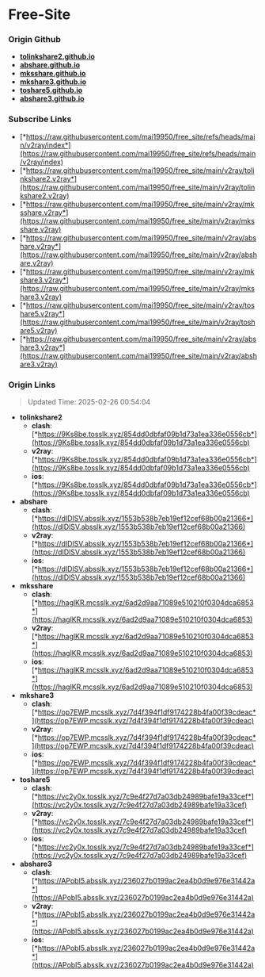 # Free-Site

### Origin Github

- [**tolinkshare2.github.io**](https://github.com/tolinkshare2/tolinkshare2.github.io)
- [**abshare.github.io**](https://github.com/abshare/abshare.github.io)
- [**mksshare.github.io**](https://github.com/mksshare/mksshare.github.io)
- [**mkshare3.github.io**](https://github.com/mkshare3/mkshare3.github.io)
- [**toshare5.github.io**](https://github.com/toshare5/toshare5.github.io)
- [**abshare3.github.io**](https://github.com/abshare3/abshare3.github.io)

### Subscribe Links

- [*https://raw.githubusercontent.com/mai19950/free_site/refs/heads/main/v2ray/index*](https://raw.githubusercontent.com/mai19950/free_site/refs/heads/main/v2ray/index)
- [*https://raw.githubusercontent.com/mai19950/free_site/main/v2ray/tolinkshare2.v2ray*](https://raw.githubusercontent.com/mai19950/free_site/main/v2ray/tolinkshare2.v2ray)
- [*https://raw.githubusercontent.com/mai19950/free_site/main/v2ray/mksshare.v2ray*](https://raw.githubusercontent.com/mai19950/free_site/main/v2ray/mksshare.v2ray)
- [*https://raw.githubusercontent.com/mai19950/free_site/main/v2ray/abshare.v2ray*](https://raw.githubusercontent.com/mai19950/free_site/main/v2ray/abshare.v2ray)
- [*https://raw.githubusercontent.com/mai19950/free_site/main/v2ray/mkshare3.v2ray*](https://raw.githubusercontent.com/mai19950/free_site/main/v2ray/mkshare3.v2ray)
- [*https://raw.githubusercontent.com/mai19950/free_site/main/v2ray/toshare5.v2ray*](https://raw.githubusercontent.com/mai19950/free_site/main/v2ray/toshare5.v2ray)
- [*https://raw.githubusercontent.com/mai19950/free_site/main/v2ray/abshare3.v2ray*](https://raw.githubusercontent.com/mai19950/free_site/main/v2ray/abshare3.v2ray)

### Origin Links

> Updated Time: 2025-02-26 00:54:04

- **tolinkshare2**
  - **clash**: [*https://9Ks8be.tosslk.xyz/854dd0dbfaf09b1d73a1ea336e0556cb*](https://9Ks8be.tosslk.xyz/854dd0dbfaf09b1d73a1ea336e0556cb)
  - **v2ray**: [*https://9Ks8be.tosslk.xyz/854dd0dbfaf09b1d73a1ea336e0556cb*](https://9Ks8be.tosslk.xyz/854dd0dbfaf09b1d73a1ea336e0556cb)
  - **ios**: [*https://9Ks8be.tosslk.xyz/854dd0dbfaf09b1d73a1ea336e0556cb*](https://9Ks8be.tosslk.xyz/854dd0dbfaf09b1d73a1ea336e0556cb)
- **abshare**
  - **clash**: [*https://dIDlSV.absslk.xyz/1553b538b7eb19ef12cef68b00a21366*](https://dIDlSV.absslk.xyz/1553b538b7eb19ef12cef68b00a21366)
  - **v2ray**: [*https://dIDlSV.absslk.xyz/1553b538b7eb19ef12cef68b00a21366*](https://dIDlSV.absslk.xyz/1553b538b7eb19ef12cef68b00a21366)
  - **ios**: [*https://dIDlSV.absslk.xyz/1553b538b7eb19ef12cef68b00a21366*](https://dIDlSV.absslk.xyz/1553b538b7eb19ef12cef68b00a21366)
- **mksshare**
  - **clash**: [*https://haglKR.mcsslk.xyz/6ad2d9aa71089e510210f0304dca6853*](https://haglKR.mcsslk.xyz/6ad2d9aa71089e510210f0304dca6853)
  - **v2ray**: [*https://haglKR.mcsslk.xyz/6ad2d9aa71089e510210f0304dca6853*](https://haglKR.mcsslk.xyz/6ad2d9aa71089e510210f0304dca6853)
  - **ios**: [*https://haglKR.mcsslk.xyz/6ad2d9aa71089e510210f0304dca6853*](https://haglKR.mcsslk.xyz/6ad2d9aa71089e510210f0304dca6853)
- **mkshare3**
  - **clash**: [*https://op7EWP.mcsslk.xyz/7d4f394f1df9174228b4fa00f39cdeac*](https://op7EWP.mcsslk.xyz/7d4f394f1df9174228b4fa00f39cdeac)
  - **v2ray**: [*https://op7EWP.mcsslk.xyz/7d4f394f1df9174228b4fa00f39cdeac*](https://op7EWP.mcsslk.xyz/7d4f394f1df9174228b4fa00f39cdeac)
  - **ios**: [*https://op7EWP.mcsslk.xyz/7d4f394f1df9174228b4fa00f39cdeac*](https://op7EWP.mcsslk.xyz/7d4f394f1df9174228b4fa00f39cdeac)
- **toshare5**
  - **clash**: [*https://vc2y0x.tosslk.xyz/7c9e4f27d7a03db24989bafe19a33cef*](https://vc2y0x.tosslk.xyz/7c9e4f27d7a03db24989bafe19a33cef)
  - **v2ray**: [*https://vc2y0x.tosslk.xyz/7c9e4f27d7a03db24989bafe19a33cef*](https://vc2y0x.tosslk.xyz/7c9e4f27d7a03db24989bafe19a33cef)
  - **ios**: [*https://vc2y0x.tosslk.xyz/7c9e4f27d7a03db24989bafe19a33cef*](https://vc2y0x.tosslk.xyz/7c9e4f27d7a03db24989bafe19a33cef)
- **abshare3**
  - **clash**: [*https://APobI5.absslk.xyz/236027b0199ac2ea4b0d9e976e31442a*](https://APobI5.absslk.xyz/236027b0199ac2ea4b0d9e976e31442a)
  - **v2ray**: [*https://APobI5.absslk.xyz/236027b0199ac2ea4b0d9e976e31442a*](https://APobI5.absslk.xyz/236027b0199ac2ea4b0d9e976e31442a)
  - **ios**: [*https://APobI5.absslk.xyz/236027b0199ac2ea4b0d9e976e31442a*](https://APobI5.absslk.xyz/236027b0199ac2ea4b0d9e976e31442a)
